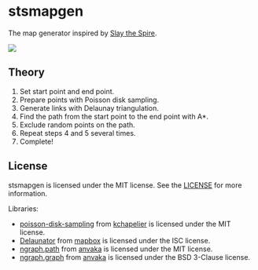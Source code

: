 # stsmapgen

The map generator inspired by [Slay the Spire](https://store.steampowered.com/app/646570).

![](https://user-images.githubusercontent.com/59264002/75630736-89e6a080-5c30-11ea-86ed-3f00e3631e48.gif)

## Theory

1. Set start point and end point.
2. Prepare points with Poisson disk sampling.
3. Generate links with Delaunay triangulation.
4. Find the path from the start point to the end point with A*.
5. Exclude random points on the path.
6. Repeat steps 4 and 5 several times.
7. Complete!

## License

stsmapgen is licensed under the MIT license. See the [LICENSE](https://github.com/yurkth/stsmapgen/blob/master/LICENSE) for more information.

Libraries:

- [poisson-disk-sampling](https://github.com/kchapelier/poisson-disk-sampling) from [kchapelier](https://github.com/kchapelier) is licensed under the MIT license.
- [Delaunator](https://github.com/mapbox/delaunator.git) from [mapbox](https://github.com/mapbox) is licensed under the ISC license.
- [ngraph.path](https://github.com/anvaka/ngraph.path) from [anvaka](https://github.com/anvaka) is licensed under the MIT license.
- [ngraph.graph](https://github.com/anvaka/ngraph.graph) from [anvaka](https://github.com/anvaka) is licensed under the BSD 3-Clause license.